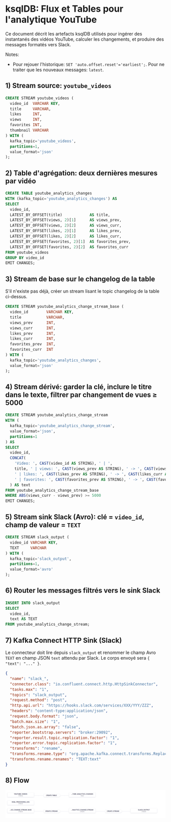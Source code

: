 
# ksqlDB: Flux et Tables pour l'analytique YouTube

Ce document décrit les artefacts ksqlDB utilisés pour ingérer des instantanés des vidéos YouTube, calculer les changements, et produire des messages formatés vers Slack.

Notes:
- Pour rejouer l'historique: `SET 'auto.offset.reset'='earliest';`. Pour ne traiter que les nouveaux messages: `latest`.

## 1) Stream source: `youtube_videos`
```sql
CREATE STREAM youtube_videos (
  video_id  VARCHAR KEY,
  title     VARCHAR,
  likes     INT,
  views     INT,
  favorites INT,
  thumbnail VARCHAR
) WITH (
  kafka_topic='youtube_videos',
  partitions=1,
  value_format='json'
);
```

## 2) Table d'agrégation: deux dernières mesures par vidéo
```sql
CREATE TABLE youtube_analytics_changes
WITH (kafka_topic='youtube_analytics_changes') AS
SELECT
  video_id,
  LATEST_BY_OFFSET(title)            AS title,
  LATEST_BY_OFFSET(views, 2)[1]      AS views_prev,
  LATEST_BY_OFFSET(views, 2)[2]      AS views_curr,
  LATEST_BY_OFFSET(likes, 2)[1]      AS likes_prev,
  LATEST_BY_OFFSET(likes, 2)[2]      AS likes_curr,
  LATEST_BY_OFFSET(favorites, 2)[1]  AS favorites_prev,
  LATEST_BY_OFFSET(favorites, 2)[2]  AS favorites_curr
FROM youtube_videos
GROUP BY video_id
EMIT CHANGES;
```

## 3) Stream de base sur le changelog de la table
S'il n'existe pas déjà, créer un stream lisant le topic changelog de la table ci-dessus.

```sql
CREATE STREAM youtube_analytics_change_stream_base (
  video_id        VARCHAR KEY,
  title           VARCHAR,
  views_prev      INT,
  views_curr      INT,
  likes_prev      INT,
  likes_curr      INT,
  favorites_prev  INT,
  favorites_curr  INT
) WITH (
  kafka_topic='youtube_analytics_changes',
  value_format='json'
);
```

## 4) Stream dérivé: garder la clé, inclure le titre dans le texte, filtrer par changement de vues ≥ 5000
```sql
CREATE STREAM youtube_analytics_change_stream
WITH (
  kafka_topic='youtube_analytics_change_stream',
  value_format='json',
  partitions=1
) AS
SELECT
  video_id,
  CONCAT(
    'Video: ', CAST(video_id AS STRING), ' | ',
    title, ' | views: ', CAST(views_prev AS STRING), ' -> ', CAST(views_curr AS STRING),
    ' | likes: ', CAST(likes_prev AS STRING), ' -> ', CAST(likes_curr AS STRING),
    ' | favorites: ', CAST(favorites_prev AS STRING), ' -> ', CAST(favorites_curr AS STRING)
  ) AS text
FROM youtube_analytics_change_stream_base
WHERE ABS(views_curr - views_prev) >= 5000
EMIT CHANGES;
```

## 5) Stream sink Slack (Avro): clé = `video_id`, champ de valeur = `TEXT`
```sql
CREATE STREAM slack_output (
  video_id VARCHAR KEY,
  TEXT     VARCHAR
) WITH (
  kafka_topic='slack_output',
  partitions=1,
  value_format='avro'
);
```

## 6) Router les messages filtrés vers le sink Slack
```sql
INSERT INTO slack_output
SELECT
  video_id,
  text AS TEXT
FROM youtube_analytics_change_stream;
```

## 7) Kafka Connect HTTP Sink (Slack) 
Le connecteur doit lire depuis `slack_output` et renommer le champ Avro `TEXT` en champ JSON `text` attendu par Slack. Le corps envoyé sera `{ "text": "..." }`.

```json
{
  "name": "slack_",
  "connector.class": "io.confluent.connect.http.HttpSinkConnector",
  "tasks.max": "1",
  "topics": "slack_output",
  "request.method": "post",
  "http.api.url": "https://hooks.slack.com/services/XXX/YYY/ZZZ",
  "headers": "content-type:application/json",
  "request.body.format": "json",
  "batch.max.size": "1",
  "batch.json.as.array": "false",
  "reporter.bootstrap.servers": "broker:29092",
  "reporter.result.topic.replication.factor": "1",
  "reporter.error.topic.replication.factor": "1",
  "transforms": "rename",
  "transforms.rename.type": "org.apache.kafka.connect.transforms.ReplaceField$Value",
  "transforms.rename.renames": "TEXT:text"
}
```
## 8) Flow

![alt text](/assets/flow.png)